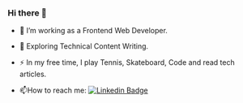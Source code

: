 ### Hi there 👋

- :telescope: I’m working as a Frontend Web Developer.

- :seedling: Exploring Technical Content Writing.

- :zap: In my free time, I play Tennis, Skateboard, Code and read tech articles.

- :mailbox:How to reach me: [![Linkedin Badge](https://img.shields.io/badge/-olly-blue?style=flat&logo=Linkedin&logoColor=white)](https://www.linkedin.com/in/ollypethick/)

<!--
**ollypolly/ollypolly** is a ✨ _special_ ✨ repository because its `README.md` (this file) appears on your GitHub profile.

Here are some ideas to get you started:

- 🔭 I’m currently working on ...
- 🌱 I’m currently learning ...
- 👯 I’m looking to collaborate on ...
- 🤔 I’m looking for help with ...
- 💬 Ask me about ...
- 📫 How to reach me: ...
- 😄 Pronouns: ...
- ⚡ Fun fact: ...
-->
